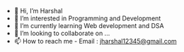 - 👋 Hi, I’m Harshal
- 👀 I’m interested in Programming and Development
- 🌱 I’m currently learning Web development and DSA
- 💞️ I’m looking to collaborate on ...
- 📫 How to reach me - Email : jharshal12345@gmail.com

<!---
Jharshal/Jharshal is a ✨ special ✨ repository because its `README.md` (this file) appears on your GitHub profile.
You can click the Preview link to take a look at your changes.
--->
